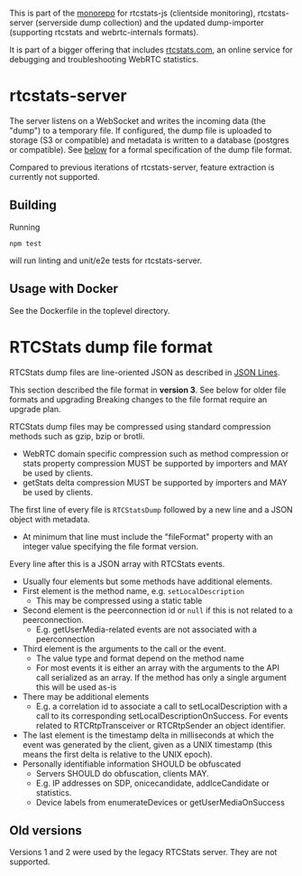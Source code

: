 This is part of the [monorepo](https://github.com/rtcstats/rtcstats) for rtcstats-js
(clientside monitoring), rtcstats-server (serverside dump collection) and the updated
dump-importer (supporting rtcstats and webrtc-internals formats).

It is part of a bigger offering that includes [rtcstats.com](https://rtcstats.com),
an online service for debugging and troubleshooting WebRTC statistics.

# rtcstats-server
The server listens on a WebSocket and writes the incoming data (the "dump") to a temporary file.
If configured, the dump file is uploaded to storage (S3 or compatible) and metadata is
written to a database (postgres or compatible). See [below](#rtcstats-dump-file-format) for
a formal specification of the dump file format.

Compared to previous iterations of rtcstats-server, feature extraction is currently not supported.

## Building

Running
```
npm test
```
will run linting and unit/e2e tests for rtcstats-server.

## Usage with Docker
See the Dockerfile in the toplevel directory.

# RTCStats dump file format

RTCStats dump files are line-oriented JSON as described in [JSON Lines](https://jsonlines.org/).

This section described the file format in **version 3**. See below for older file formats and upgrading
Breaking changes to the file format require an upgrade plan.

RTCStats dump files may be compressed using standard compression methods such as gzip, bzip or brotli.
* WebRTC domain specific compression such as method compression or stats property compression MUST be supported by importers and MAY be used by clients.
* getStats delta compression MUST be supported by importers and MAY be used by clients.

The first line of every file is `RTCStatsDump` followed by a new line and a JSON object with metadata.
*  At minimum that line must include the "fileFormat" property with an integer value specifying the file format version.

Every line after this is a JSON array with RTCStats events.
* Usually four elements but some methods have additional elements.
* First element is the method name, e.g. `setLocalDescription`
  * This may be compressed using a static table
* Second element is the peerconnection id or `null` if this is not related to a peerconnection.
  * E.g. getUserMedia-related events are not associated with a peerconnection
* Third element is the arguments to the call or the event.
  * The value type and format depend on the method name
  * For most events it is either an array with the arguments to the API call serialized as an array. If the method has only a single argument this will be used as-is
* There may be additional elements
  * E.g. a correlation id to associate a call to setLocalDescription with a call to its corresponding setLocalDescriptionOnSuccess. For events related to RTCRtpTransceiver or RTCRtpSender an object identifier.
* The last element is the timestamp delta in milliseconds at which the event was generated by the client, given as a UNIX timestamp (this means the first delta is relative to the UNIX epoch).
* Personally identifiable information SHOULD be obfuscated
    * Servers SHOULD do obfuscation, clients MAY.
    * E.g. IP addresses on SDP, onicecandidate, addIceCandidate or statistics.
    * Device labels from enumerateDevices or getUserMediaOnSuccess

## Old versions
Versions 1 and 2 were used by the legacy RTCStats server. They are not supported.


